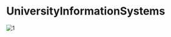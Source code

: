 # UniversityInformationSystems
![1](https://user-images.githubusercontent.com/35301617/169644980-3697469c-e24a-4469-9902-2c6b42012525.png)
